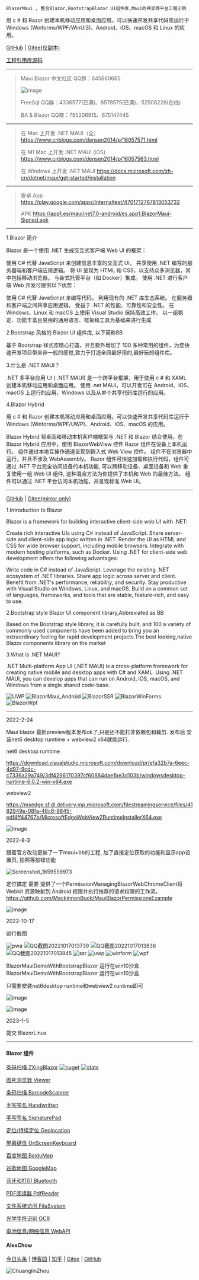     BlazorMaui , 整合Blazor,BootstrapBlazor UI组件库,Maui的共享跨平台工程示例

用 c # 和 Razor 创建本机移动应用和桌面应用。可以快速开发共享代码库运行于 Windows (Winforms/WPF/WinUI3)、Android、iOS、macOS 和 Linux 的应用。

 [GitHub](https://github.com/densen2014/BlazorMaui) | [Gitee(仅副本)](https://gitee.com/alexchow/BlazorMaui)
 
 [工程引用库源码](https://github.com/densen2014?tab=repositories&q=BootstrapBlazor.&type=&language=&sort=)

----
> Maui Blazor 中文社区 QQ群：645660665
>
> ![image](https://user-images.githubusercontent.com/8428709/205045133-504dbe59-cf08-4638-a2e7-47b5036c4a31.png)
> 
> FreeSql QQ群：4336577(已满)、8578575(已满)、52508226(在线)
> 
> BA & Blazor QQ群：795206915、675147445
----
> 
> 在 Mac 上开发 .NET MAUI（全）<https://www.cnblogs.com/densen2014/p/16057571.html>
> 
> 在 M1 Mac 上开发 .NET MAUI (iOS) <https://www.cnblogs.com/densen2014/p/16057563.html>
> 
> 在 Windows 上开发 .NET MAUI <https://docs.microsoft.com/zh-cn/dotnet/maui/get-started/installation>
>
----
> 安卓 App https://play.google.com/apps/internaltest/4701712767813053732
> 
> APK https://app1.es/maui/net7.0-android/es.app1.BlazorMaui-Signed.apk
----
 
1.Blazor 简介  

Blazor 是一个使用 .NET 生成交互式客户端 Web UI 的框架：

使用 C# 代替 JavaScript 来创建信息丰富的交互式 UI。
共享使用 .NET 编写的服务器端和客户端应用逻辑。
将 UI 呈现为 HTML 和 CSS，以支持众多浏览器，其中包括移动浏览器。
与新式托管平台（如 Docker）集成。
使用 .NET 进行客户端 Web 开发可提供以下优势：

使用 C# 代替 JavaScript 来编写代码。
利用现有的 .NET 库生态系统。
在服务器和客户端之间共享应用逻辑。
受益于 .NET 的性能、可靠性和安全性。
在 Windows、Linux 和 macOS 上使用 Visual Studio 保持高效工作。
以一组稳定、功能丰富且易用的通用语言、框架和工具为基础来进行生成


2.Bootstrap 风格的 Blazor UI 组件库, 以下简称BB

基于 Bootstrap 样式库精心打造，并且额外增加了 100 多种常用的组件，为您快速开发项目带来非一般的感觉,致力于打造全网最好用的,最好玩的组件库。


3.什么是 .NET MAUI？  

.NET 多平台应用 UI ( .NET MAUI) 是一个跨平台框架，用于使用 c # 和 XAML 创建本机移动应用和桌面应用。
使用 .net MAUI，可以开发可在 Android、iOS、macOS 上运行的应用，Windows 以及从单个共享代码库运行的应用。

4.Blazor Hybrid 

用 c # 和 Razor 创建本机移动应用和桌面应用。可以快速开发共享代码库运行于 Windows (Winforms/WPF/UWP)、Android、iOS、macOS 的应用。

Blazor Hybrid 将桌面和移动本机客户端框架与 .NET 和 Blazor 结合使用。在 Blazor Hybrid 应用中，使用 BlazorWebView 控件 Razor 组件在设备上本机运行。 组件通过本地互操作通道呈现到嵌入式 Web View 控件。 组件不在浏览器中运行，并且不涉及 WebAssembly。 Razor 组件可快速加载和执行代码，组件可通过 .NET 平台完全访问设备的本机功能, 可以跨移动设备、桌面设备和 Web 重复使用一组 Web UI 组件, 这种混合方法为你提供了本机和 Web 的最佳方法。 组件可以通过 .NET 平台访问本机功能，并呈现标准 Web UI。 


------------------------------------

 [GitHub](https://github.com/densen2014/BlazorMaui") | [Gitee(mirror only)](https://gitee.com/alexchow/BlazorMaui")

1.Introduction to Blazor

Blazor is a framework for building interactive client-side web UI with .NET:

Create rich interactive UIs using C# instead of JavaScript.
Share server-side and client-side app logic written in .NET.
Render the UI as HTML and CSS for wide browser support, including mobile browsers.
Integrate with modern hosting platforms, such as Docker.
Using .NET for client-side web development offers the following advantages:

Write code in C# instead of JavaScript.
Leverage the existing .NET ecosystem of .NET libraries.
Share app logic across server and client.
Benefit from .NET's performance, reliability, and security.
Stay productive with Visual Studio on Windows, Linux, and macOS.
Build on a common set of languages, frameworks, and tools that are stable, feature-rich, and easy to use.

2.Bootstrap style Blazor UI component library,Abbreviated as BB

Based on the Bootstrap style library, it is carefully built, and 100 a variety of commonly used components have been added to bring you an extraordinary feeling for rapid development projects.The best looking,native Blazor components library on the market

3.What is .NET MAUI? 

.NET Multi-platform App UI (.NET MAUI) is a cross-platform framework for creating native mobile and desktop apps with C# and XAML.
Using .NET MAUI, you can develop apps that can run on Android, iOS, macOS, and Windows from a single shared code-base.


![UWP](https://user-images.githubusercontent.com/8428709/148663562-3ecca526-38a0-430b-b0d9-58875bcc7887.png)
![BlazorMaui_Android](https://user-images.githubusercontent.com/8428709/148663564-e850ed36-d6e1-4c51-b958-068fcfff2ad0.png)
![BlazorSSR](https://user-images.githubusercontent.com/8428709/148663565-9647cecf-60f5-4543-b8f8-87b55a1a593e.png)
![BlazorWinForms](https://user-images.githubusercontent.com/8428709/148663566-5e35fbdb-1669-4967-8803-2763c3c6d2cd.png)
![BlazorWpf](https://user-images.githubusercontent.com/8428709/148663568-95cfdec8-3778-4f74-aa84-db4f08bafe09.png)


------------------------------------

2022-2-24

Maui blazor 最新preview版本发布ok了,只是还不能打非依赖包和裁剪. 
发布后 安装net6 desktop rumtime + webview2 x64就能运行.

net6 desktop rumtime

https://download.visualstudio.microsoft.com/download/pr/efa32b7a-6eec-4d97-9cdc-c7336a29a749/3df4296170397cf60884dae1be3d103b/windowsdesktop-runtime-6.0.2-win-x64.exe

webview2

https://msedge.sf.dl.delivery.mp.microsoft.com/filestreamingservice/files/4182949e-08fa-48c6-9845-edf4ff44767b/MicrosoftEdgeWebView2RuntimeInstallerX64.exe

![image](https://user-images.githubusercontent.com/8428709/155608453-b9eca2a9-7862-4ff2-b78f-c57ce1c3dad4.png)

2022-8-3

跟着官方改动更新了一下maui+bb的工程, 加了直接定位获取的功能和显示app设置页, 拍照等按钮功能

![Screenshot_1659559973](https://user-images.githubusercontent.com/8428709/182711516-5b82a9ef-f31d-403e-9f2a-143e85405fcb.png)

定位搞定
需要 提供了一个PermissionManagingBlazorWebChromeClient将 Webkit 资源映射到 Android 权限并执行推荐的请求权限的工作流。
https://github.com/MackinnonBuck/MauiBlazorPermissionsExample

![image](https://user-images.githubusercontent.com/8428709/182727798-66421002-73b5-4fd2-9290-ef3027f8b8fb.png)

2022-10-17

运行截图

![pwa](https://user-images.githubusercontent.com/8428709/196064427-3c526b9f-4302-4a99-9e7e-0437551c7948.jpg)
![QQ截图20221017013739](https://user-images.githubusercontent.com/8428709/196064428-bb10c23d-97c1-44b8-9a0c-d2e5beedf100.jpg)
![QQ截图20221017013836](https://user-images.githubusercontent.com/8428709/196064429-69f468a5-c9b2-435b-a37f-e46b5de1c28c.jpg)
![QQ截图20221017013845](https://user-images.githubusercontent.com/8428709/196064431-56555d33-3e20-4f7f-a906-4ebb81520a3b.jpg)
![ssr](https://user-images.githubusercontent.com/8428709/196064432-64b62338-aa95-405b-b240-4a8bb6aab16c.jpg)
![uwp](https://user-images.githubusercontent.com/8428709/196064434-fa395145-1572-4b2d-994d-7a94ad0484c1.jpg)
![winform](https://user-images.githubusercontent.com/8428709/196064435-8b064b60-1e37-410f-bbbd-6c5fed0e57f5.jpg)
![wpf](https://user-images.githubusercontent.com/8428709/196064436-974fad42-14fc-4ed4-8f1d-098d87624fd5.jpg)

BlazorMauiDemoWithBootstrapBlazor
运行在win10沙盒
BlazorMauiDemoWithBootstrapBlazor
运行在win10沙盒

只需要安装net6desktop runtime和webview2 runtime即可 

![image](https://user-images.githubusercontent.com/8428709/196066465-db6581f8-32fd-45d9-88b7-97a26ac4b694.png)

![image](https://user-images.githubusercontent.com/8428709/196066458-86918351-3915-4798-b65a-ce4911c7e2fd.png)

2023-1-5

提交 BlazorLinux 


---
#### Blazor 组件

[条码扫描 ZXingBlazor](https://www.nuget.org/packages/ZXingBlazor#readme-body-tab)
[![nuget](https://img.shields.io/nuget/v/ZXingBlazor.svg?style=flat-square)](https://www.nuget.org/packages/ZXingBlazor) 
[![stats](https://img.shields.io/nuget/dt/ZXingBlazor.svg?style=flat-square)](https://www.nuget.org/stats/packages/ZXingBlazor?groupby=Version)

[图片浏览器 Viewer](https://www.nuget.org/packages/BootstrapBlazor.Viewer#readme-body-tab)
  
[条码扫描 BarcodeScanner](Densen.Component.Blazor/BarcodeScanner.md)
   
[手写签名 Handwritten](Densen.Component.Blazor/Handwritten.md)

[手写签名 SignaturePad](https://www.nuget.org/packages/BootstrapBlazor.SignaturePad#readme-body-tab)

[定位/持续定位 Geolocation](https://www.nuget.org/packages/BootstrapBlazor.Geolocation#readme-body-tab)

[屏幕键盘 OnScreenKeyboard](https://www.nuget.org/packages/BootstrapBlazor.OnScreenKeyboard#readme-body-tab)

[百度地图 BaiduMap](https://www.nuget.org/packages/BootstrapBlazor.BaiduMap#readme-body-tab)

[谷歌地图 GoogleMap](https://www.nuget.org/packages/BootstrapBlazor.Maps#readme-body-tab)

[蓝牙和打印 Bluetooth](https://www.nuget.org/packages/BootstrapBlazor.Bluetooth#readme-body-tab)

[PDF阅读器 PdfReader](https://www.nuget.org/packages/BootstrapBlazor.PdfReader#readme-body-tab)

[文件系统访问 FileSystem](https://www.nuget.org/packages/BootstrapBlazor.FileSystem#readme-body-tab)

[光学字符识别 OCR](https://www.nuget.org/packages/BootstrapBlazor.OCR#readme-body-tab)

[电池信息/网络信息 WebAPI](https://www.nuget.org/packages/BootstrapBlazor.WebAPI#readme-body-tab)

#### AlexChow

[今日头条](https://www.toutiao.com/c/user/token/MS4wLjABAAAAGMBzlmgJx0rytwH08AEEY8F0wIVXB2soJXXdUP3ohAE/?) | [博客园](https://www.cnblogs.com/densen2014) | [知乎](https://www.zhihu.com/people/alex-chow-54) | [Gitee](https://gitee.com/densen2014) | [GitHub](https://github.com/densen2014)


![ChuanglinZhou](https://user-images.githubusercontent.com/8428709/205942253-8ff5f9ca-a033-4707-9c36-b8c9950e50d6.png)
